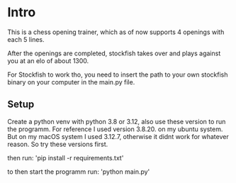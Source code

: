 # Intro

This is a chess opening trainer, which as of now supports 4 openings with each 5 lines.

After the openings are completed, stockfish takes over and plays against you at an elo of about 1300. 

For Stockfish to work tho, you need to insert the path to your own stockfish binary on your computer in the main.py file.

## Setup

Create a python venv with python 3.8 or 3.12, also use these version to run the programm. For reference I used version 3.8.20. on my ubuntu system. But on my macOS system I used 3.12.7, otherwise it didnt work for whatever reason. So try these versions first.

then run: 'pip install -r requirements.txt'

to then start the programm run: 'python main.py' 
